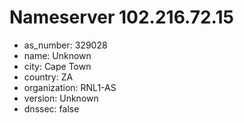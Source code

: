 # Nameserver 102.216.72.15

* as_number: 329028
* name: Unknown
* city: Cape Town
* country: ZA
* organization: RNL1-AS
* version: Unknown
* dnssec: false
